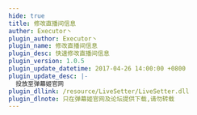 ```yaml
---
hide: true
title: 修改直播间信息
auther: Executor丶
plugin_author: Executor丶
plugin_name: 修改直播间信息
plugin_desc: 快速修改直播间信息
plugin_version: 1.0.5
plugin_update_datetime: 2017-04-26 14:00:00 +0800
plugin_update_desc: |-
  投放至弹幕姬官网
plugin_dllink: /resource/LiveSetter/LiveSetter.dll
plugin_dlnote: 只在弹幕姬官网及论坛提供下载,请勿转载
---
```


